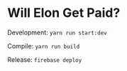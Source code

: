 # Will Elon Get Paid?

Development: `yarn run start:dev`

Compile: `yarn run build`

Release: `firebase deploy`
